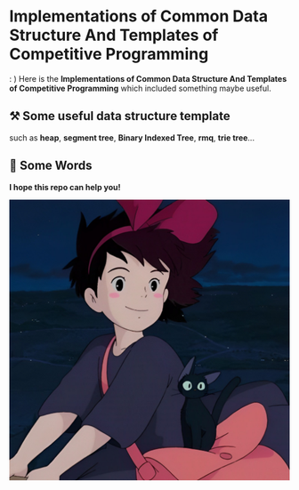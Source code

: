 # **Implementations of Common Data Structure And Templates of Competitive Programming**

: ) Here is the **Implementations of Common Data Structure And Templates of Competitive Programming** which included  something maybe useful.



## ⚒️ Some useful data structure template

such as **heap**, **segment tree**, **Binary Indexed Tree**, **rmq**, **trie tree**...



## 🎉 Some Words

**I hope this repo can help you!**

![IMG6541](./assets/IMG6541.jpg)
